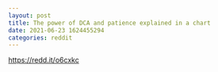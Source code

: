 ```yaml
--- 
layout: post 
title: The power of DCA and patience explained in a chart 
date: 2021-06-23 1624455294 
categories: reddit 
--- 
```

https://redd.it/o6cxkc